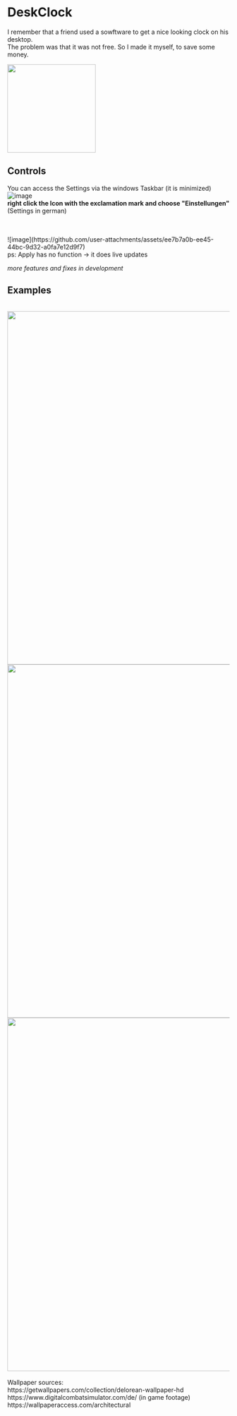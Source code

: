 # DeskClock
I remember that a friend used a sowftware to get a nice looking clock on his desktop. 
<br>
The problem was that it was not free. So I made it myself, to save some money.

<img src="https://github.com/user-attachments/assets/c42ea41d-dbf4-4fa7-a605-b1720d6923cf" width="200" />

## Controls
You can access the Settings via the windows Taskbar (it is minimized) 
<br>
![image](https://github.com/user-attachments/assets/6a13ab37-2758-402e-8849-02fbac94a864) 
<br>
**right click the Icon with the exclamation mark and choose "Einstellungen"** (Settings in german)

<br>
<br>
![image](https://github.com/user-attachments/assets/ee7b7a0b-ee45-44bc-9d32-a0fa7e12d9f7)
<br>
ps: Apply has no function -> it does live updates 

*more features and fixes in development*

## Examples

<br>
<img src="https://github.com/user-attachments/assets/720ed7e9-e35d-40e6-8aea-fba11b03d122" width="800" />
<br>
<img src="https://github.com/user-attachments/assets/74c703f9-e6e5-4fd9-af99-77c2ff1d1be6" width="800" />
<br>
<img src="https://github.com/user-attachments/assets/66b9267a-78f9-4b22-810f-c19f67b83d45" width="800" />
<br>
<br>
Wallpaper sources:<br>
https://getwallpapers.com/collection/delorean-wallpaper-hd
<br>
https://www.digitalcombatsimulator.com/de/ (in game footage)
<br>
https://wallpaperaccess.com/architectural
<br>
